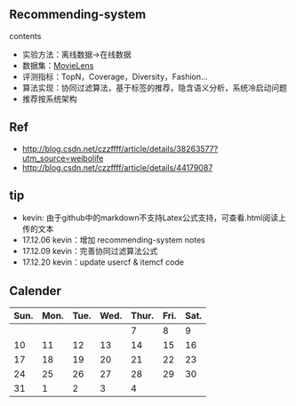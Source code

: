 
## Recommending-system
contents<p>
- 实验方法：离线数据->在线数据
- 数据集：[MovieLens](http://www.grouplens.org/node/73)
- 评测指标：TopN，Coverage，Diversity，Fashion…
- 算法实现：协同过滤算法，基于标签的推荐，隐含语义分析，系统冷启动问题
- 推荐按系统架构

## Ref

- http://blog.csdn.net/czzffff/article/details/38263577?utm_source=weibolife
- http://blog.csdn.net/czzffff/article/details/44179087

## tip
- kevin: 由于github中的markdown不支持Latex公式支持，可查看.html阅读上传的文本
- 17.12.06 kevin：增加 recommending-system notes
- 17.12.09 kevin：完善协同过滤算法公式
- 17.12.20 kevin：update usercf & itemcf code

## Calender
|Sun.|Mon.|Tue.|Wed.|Thur.|Fri.|Sat.|
|---|---|---|---|---|---|---|
|||||7|8|9|
|10|11|12|13|14|15|16|
|17|18|19|20|21|22|23|
|24|25|26|27|28|29|30|
|31|1|2|3|4|
